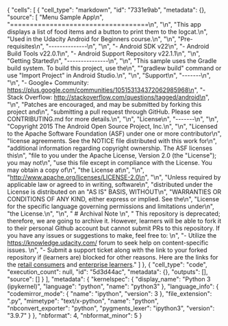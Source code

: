 {
 "cells": [
  {
   "cell_type": "markdown",
   "id": "7331e9ab",
   "metadata": {},
   "source": [
    "Menu Sample App\n",
    "===================================\n",
    "\n",
    "This app displays a list of food items and a button to print them to the logcat.\n",
    "Used in the Udacity Android for Beginners course.\n",
    "\n",
    "Pre-requisites\n",
    "--------------\n",
    "\n",
    "- Android SDK v22\n",
    "- Android Build Tools v22.0.1\n",
    "- Android Support Repository v22.1.1\n",
    "\n",
    "Getting Started\n",
    "---------------\n",
    "\n",
    "This sample uses the Gradle build system. To build this project, use the\n",
    "\"gradlew build\" command or use \"Import Project\" in Android Studio.\n",
    "\n",
    "Support\n",
    "-------\n",
    "\n",
    "- Google+ Community: https://plus.google.com/communities/105153134372062985968\n",
    "- Stack Overflow: http://stackoverflow.com/questions/tagged/android\n",
    "\n",
    "Patches are encouraged, and may be submitted by forking this project and\n",
    "submitting a pull request through GitHub. Please see CONTRIBUTING.md for more details.\n",
    "\n",
    "License\n",
    "-------\n",
    "\n",
    "Copyright 2015 The Android Open Source Project, Inc.\n",
    "\n",
    "Licensed to the Apache Software Foundation (ASF) under one or more contributor\n",
    "license agreements.  See the NOTICE file distributed with this work for\n",
    "additional information regarding copyright ownership.  The ASF licenses this\n",
    "file to you under the Apache License, Version 2.0 (the \"License\"); you may not\n",
    "use this file except in compliance with the License.  You may obtain a copy of\n",
    "the License at\n",
    "\n",
    "http://www.apache.org/licenses/LICENSE-2.0\n",
    "\n",
    "Unless required by applicable law or agreed to in writing, software\n",
    "distributed under the License is distributed on an \"AS IS\" BASIS, WITHOUT\n",
    "WARRANTIES OR CONDITIONS OF ANY KIND, either express or implied.  See the\n",
    "License for the specific language governing permissions and limitations under\n",
    "the License.\n",
    "\n",
    " # Archival Note \n",
    " This repository is deprecated; therefore, we are going to archive it. However, learners will be able to fork it to their personal Github account but cannot submit PRs to this repository. If you have any issues or suggestions to make, feel free to: \n",
    "- Utilize the https://knowledge.udacity.com/ forum to seek help on content-specific issues. \n",
    "- Submit a support ticket along with the link to your forked repository if (learners are) blocked for other reasons. Here are the links for the [retail consumers](https://udacity.zendesk.com/hc/en-us/requests/new) and [enterprise learners](https://udacityenterprise.zendesk.com/hc/en-us/requests/new?ticket_form_id=360000279131)."
   ]
  },
  {
   "cell_type": "code",
   "execution_count": null,
   "id": "5d3d44ac",
   "metadata": {},
   "outputs": [],
   "source": []
  }
 ],
 "metadata": {
  "kernelspec": {
   "display_name": "Python 3 (ipykernel)",
   "language": "python",
   "name": "python3"
  },
  "language_info": {
   "codemirror_mode": {
    "name": "ipython",
    "version": 3
   },
   "file_extension": ".py",
   "mimetype": "text/x-python",
   "name": "python",
   "nbconvert_exporter": "python",
   "pygments_lexer": "ipython3",
   "version": "3.9.7"
  }
 },
 "nbformat": 4,
 "nbformat_minor": 5
}
